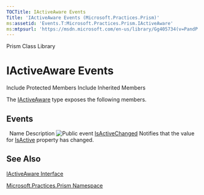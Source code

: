 ```yaml
---
TOCTitle: IActiveAware Events
Title: 'IActiveAware Events (Microsoft.Practices.Prism)'
ms:assetid: 'Events.T:Microsoft.Practices.Prism.IActiveAware'
ms:mtpsurl: 'https://msdn.microsoft.com/en-us/library/Gg405734(v=PandP.50)'
---
```


Prism Class Library

IActiveAware Events
===================

Include Protected Members
Include Inherited Members

The [IActiveAware](https://msdn.microsoft.com/t:microsoft.practices.prism.iactiveaware) type exposes the following members.

Events
------

<span id="eventTableToggle"></span>
 
Name
Description
![](https://msdn.microsoft.com/en-us/Gg405734.pubevent(en-us,PandP.50).gif "Public event")
[IsActiveChanged](https://msdn.microsoft.com/e:microsoft.practices.prism.iactiveaware.isactivechanged)
Notifies that the value for [IsActive](https://msdn.microsoft.com/p:microsoft.practices.prism.iactiveaware.isactive) property has changed.

See Also
--------

<span id="seeAlsoToggle"></span>
[IActiveAware Interface](https://msdn.microsoft.com/t:microsoft.practices.prism.iactiveaware)

[Microsoft.Practices.Prism Namespace](https://msdn.microsoft.com/n:microsoft.practices.prism)
